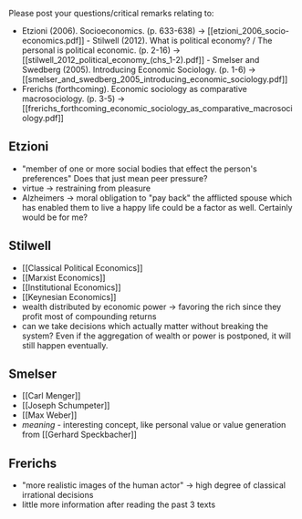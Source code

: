 Please post your questions/critical remarks relating to:

- Etzioni (2006). Socioeconomics. (p. 633-638) 
		-> [[etzioni_2006_socio-economics.pdf]]
- Stilwell (2012). What is political economy? / The personal is political economic. (p. 2-16) 
		-> [[stilwell_2012_political_economy_(chs_1-2).pdf]]
- Smelser and Swedberg (2005). Introducing Economic Sociology. (p. 1-6)
		-> [[smelser_and_swedberg_2005_introducing_economic_sociology.pdf]]
- Frerichs (forthcoming). Economic sociology as comparative macrosociology. (p. 3-5)
		-> [[frerichs_forthcoming_economic_sociology_as_comparative_macrosociology.pdf]]

## Etzioni
- "member of one or more social bodies that effect the person's preferences" Does that just mean peer pressure?
- virtue -> restraining from pleasure
- Alzheimers -> moral obligation to "pay back" the afflicted spouse which has enabled them to live a happy life could be a factor as well. Certainly would be for me?

## Stilwell
- [[Classical Political Economics]]
- [[Marxist Economics]]
- [[Institutional Economics]]
- [[Keynesian Economics]]
- wealth distributed by economic power -> favoring the rich since they profit most of compounding returns
- can we take decisions which actually matter without breaking the system? Even if the aggregation of wealth or power is postponed, it will still happen eventually.

## Smelser
- [[Carl Menger]]
- [[Joseph Schumpeter]]
- [[Max Weber]]
- *meaning* - interesting concept, like personal value or value generation from [[Gerhard Speckbacher]]

## Frerichs
- "more realistic images of the human actor" -> high degree of classical irrational decisions
- little more information after reading the past 3 texts